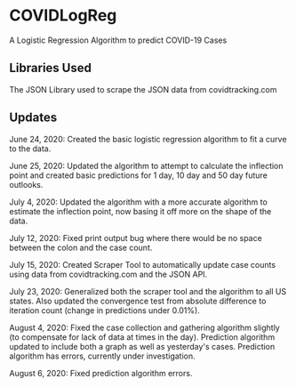 # COVIDLogReg
A Logistic Regression Algorithm to predict COVID-19 Cases 

## Libraries Used
The JSON Library used to scrape the JSON data from covidtracking.com

## Updates
June 24, 2020: Created the basic logistic regression algorithm to fit a curve to the data.

June 25, 2020: Updated the algorithm to attempt to calculate the inflection point and created basic predictions for 1 day, 10 day and 50 day future outlooks.

July 4, 2020: Updated the algorithm with a more accurate algorithm to estimate the inflection point, now basing it off more on the shape of the data.

July 12, 2020: Fixed print output bug where there would be no space between the colon and the case count.

July 15, 2020: Created Scraper Tool to automatically update case counts using data from covidtracking.com and the JSON API.

July 23, 2020: Generalized both the scraper tool and the algorithm to all US states. Also updated the convergence test from absolute difference to iteration count (change in predictions under 0.01%).

August 4, 2020: Fixed the case collection and gathering algorithm slightly (to compensate for lack of data at times in the day). Prediction algorithm updated to include both a graph as well as yesterday's cases. Prediction algorithm has errors, currently under investigation.

August 6, 2020: Fixed prediction algorithm errors.